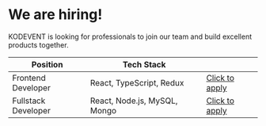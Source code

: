 # We are hiring!

KODEVENT is looking for professionals to join our team and build excellent products together.

| Position | Tech Stack ||
|-------------|--------------|---------------------|
| Frontend Developer | React, TypeScript, Redux | [Click to apply](https://docs.google.com/forms/d/e/1FAIpQLSeUGQr-jrp1FNmTsdkRJM41AsOAovV2-7BUooOC7G44loAtow/viewform?usp=pp_url&entry.293596944=Frontend+Developer)
| Fullstack Developer | React, Node.js, MySQL, Mongo | [Click to apply](https://docs.google.com/forms/d/e/1FAIpQLSeUGQr-jrp1FNmTsdkRJM41AsOAovV2-7BUooOC7G44loAtow/viewform?usp=pp_url&entry.293596944=Fullstack+Developer)
